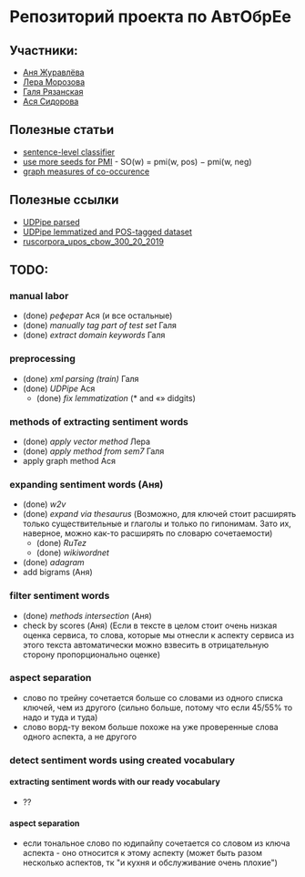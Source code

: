 # Репозиторий проекта по АвтОбрЕе
## Участники:
- [Аня Журавлёва](https://github.com/AnnaZhuravleva)
- [Лера Морозова](https://github.com/leramorozova)
- [Галя Рязанская](https://github.com/flying-bear/)
- [Ася Сидорова](https://github.com/SerasLain)
## Полезные статьи
- [sentence-level classifier](https://www.aclweb.org/anthology/C14-1018.pdf)
- [use more seeds for PMI](https://www.aclweb.org/anthology/C16-1147.pdf) - SO(w) = pmi(w, pos) − pmi(w, neg)
- [graph measures of co-occurence](http://www.dialog-21.ru/media/3388/dubatovkaaetal.pdf)

## Полезные ссылки
- [UDPipe parsed](https://drive.google.com/open?id=181szxLRYHorRrzGTcA1XwwA23MVy7F90)
- [UDPipe lemmatized and POS-tagged dataset](https://drive.google.com/open?id=1oqzArfz05A7Wecfs95FXPy1VyjU2tnkx)
- [ruscorpora_upos_cbow_300_20_2019](http://vectors.nlpl.eu/repository/11/180.zip)

## TODO:

### manual labor
- (done) _реферат_ Ася (и все остальные)
- (done) _manually tag part of test set_ Галя
- (done) _extract domain keywords_ Галя

### preprocessing
- (done) _xml parsing (train)_ Галя
- (done) _UDPipe_ Ася
  - (done) _fix lemmatization_ (* and «» didgits)

### methods of extracting sentiment words
- (done) _apply vector method_ Лера
- (done) _apply method from sem7_ Галя
- apply graph method Ася

### expanding sentiment words (Аня)
- (done) _w2v_
- (done) _expand via thesaurus_ (Возможно, для ключей стоит расширять только существительные и глаголы и только по гипонимам. Зато их, наверное, можно как-то расширять по словарю сочетаемости)
  - (done) _RuTez_
  - (done) _wikiwordnet_
- (done) _adagram_
- add bigrams (Аня)

### filter sentiment words
- (done) _methods intersection_ (Аня)
- check by scores (Аня) (Если в тексте в целом стоит очень низкая оценка сервиса, то слова, которые мы отнесли к аспекту сервиса из этого текста автоматически можно взвесить в отрицательную сторону пропорционально оценке)

### aspect separation
- слово по трейну сочетается больше со словами из одного списка ключей, чем из другого (сильно больше, потому что если 45/55% то надо и туда и туда)
- слово ворд-ту веком больше похоже на уже проверенные слова одного аспекта, а не другого
     
### detect sentiment words using created vocabulary
#### extracting sentiment words with our ready vocabulary
- ??
#### aspect separation
- если тональное слово по юдипайпу сочетается со словом из ключа аспекта - оно относится к этому аспекту (может быть разом несколько аспектов, тк "и кухня и обслуживание очень плохие")

